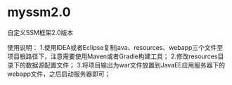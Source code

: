 # myssm2.0
自定义SSM框架2.0版本

使用说明：
1.使用IDEA或者Eclipse复制java、resources、webapp三个文件至项目根路径下，注意需要使用Maven或者Gradle构建工具；
2.修改resources目录下的数据源配置文件；
3.将项目输出为war文件放置到JavaEE应用服务器下的webapp文件，之后启动服务器即可；
